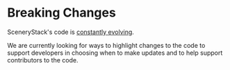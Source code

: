 # Breaking Changes

SceneryStack's code is [constantly evolving](https://github.com/phetsims/phet-info/blob/main/doc/phet-development-overview.md#main-is-unstable-accessing-rigorously-tested-code).

We are currently looking for ways to highlight changes to the code to support developers in choosing when to make updates and to help support contributors to the code.
